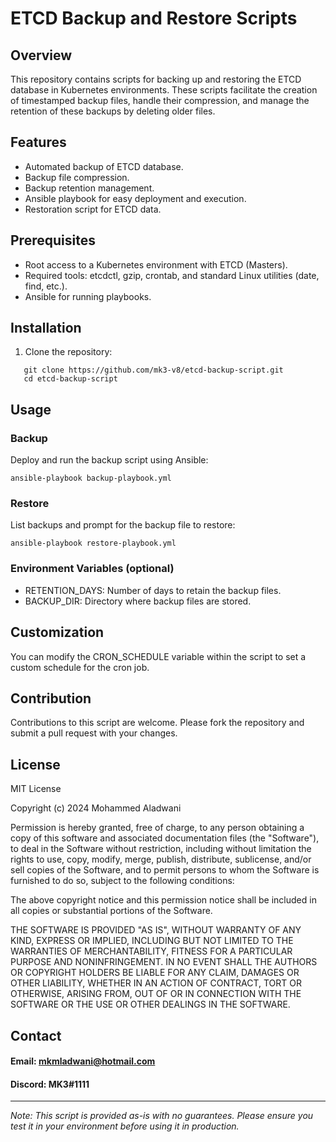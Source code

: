 # ETCD Backup and Restore Scripts

## Overview
This repository contains scripts for backing up and restoring the ETCD database in Kubernetes environments. These scripts facilitate the creation of timestamped backup files, handle their compression, and manage the retention of these backups by deleting older files.

## Features
- Automated backup of ETCD database.
- Backup file compression.
- Backup retention management.
- Ansible playbook for easy deployment and execution.
- Restoration script for ETCD data.

## Prerequisites
- Root access to a Kubernetes environment with ETCD (Masters).
- Required tools: etcdctl, gzip, crontab, and standard Linux utilities (date, find, etc.).
- Ansible for running playbooks.

## Installation
1. Clone the repository:
```
   git clone https://github.com/mk3-v8/etcd-backup-script.git
   cd etcd-backup-script
```
## Usage
### Backup
Deploy and run the backup script using Ansible:
```
ansible-playbook backup-playbook.yml
```
### Restore
List backups and prompt for the backup file to restore:
```
ansible-playbook restore-playbook.yml
```

### Environment Variables (optional)
- RETENTION_DAYS: Number of days to retain the backup files.
- BACKUP_DIR: Directory where backup files are stored.

## Customization
You can modify the CRON_SCHEDULE variable within the script to set a custom schedule for the cron job.

## Contribution
Contributions to this script are welcome. Please fork the repository and submit a pull request with your changes.

## License

MIT License

Copyright (c) 2024 Mohammed Aladwani

Permission is hereby granted, free of charge, to any person obtaining a copy
of this software and associated documentation files (the "Software"), to deal
in the Software without restriction, including without limitation the rights
to use, copy, modify, merge, publish, distribute, sublicense, and/or sell
copies of the Software, and to permit persons to whom the Software is
furnished to do so, subject to the following conditions:

The above copyright notice and this permission notice shall be included in all
copies or substantial portions of the Software.

THE SOFTWARE IS PROVIDED "AS IS", WITHOUT WARRANTY OF ANY KIND, EXPRESS OR
IMPLIED, INCLUDING BUT NOT LIMITED TO THE WARRANTIES OF MERCHANTABILITY,
FITNESS FOR A PARTICULAR PURPOSE AND NONINFRINGEMENT. IN NO EVENT SHALL THE
AUTHORS OR COPYRIGHT HOLDERS BE LIABLE FOR ANY CLAIM, DAMAGES OR OTHER
LIABILITY, WHETHER IN AN ACTION OF CONTRACT, TORT OR OTHERWISE, ARISING FROM,
OUT OF OR IN CONNECTION WITH THE SOFTWARE OR THE USE OR OTHER DEALINGS IN THE
SOFTWARE.


## Contact
#### Email: mkmladwani@hotmail.com
#### Discord: MK3#1111
---

*Note: This script is provided as-is with no guarantees. Please ensure you test it in your environment before using it in production.*
